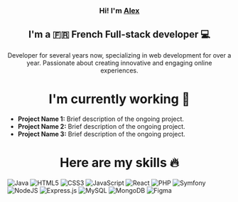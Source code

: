 <h3 align="center">
  Hi! I'm <a href="https://devbyalex.fr/">Alex</a>
</h3>
<h2 align="center">I'm a 🇫🇷 French Full-stack developer 💻</h1>
<p align="center">Developer for several years now, specializing in web development for over a year. Passionate about creating innovative and engaging online experiences.</p>

<h1 align="center">I'm currently working 🚀</h1>
<ul>
  <li><strong>Project Name 1:</strong> Brief description of the ongoing project.</li>
  <li><strong>Project Name 2:</strong> Brief description of the ongoing project.</li>
  <li><strong>Project Name 3:</strong> Brief description of the ongoing project.</li>
</ul>

<h1 align="center">Here are my skills 🔥</h1>

![Java](https://img.shields.io/badge/java-%23ED8B00.svg?style=for-the-badge&logo=openjdk&logoColor=white) ![HTML5](https://img.shields.io/badge/html5-%23E34F26.svg?style=for-the-badge&logo=html5&logoColor=white) ![CSS3](https://img.shields.io/badge/css3-%231572B6.svg?style=for-the-badge&logo=css3&logoColor=white) ![JavaScript](https://img.shields.io/badge/javascript-%23323330.svg?style=for-the-badge&logo=javascript&logoColor=%23F7DF1E) ![React](https://img.shields.io/badge/react-%2320232a.svg?style=for-the-badge&logo=react&logoColor=%2361DAFB) ![PHP](https://img.shields.io/badge/php-%23777BB4.svg?style=for-the-badge&logo=php&logoColor=white) ![Symfony](https://img.shields.io/badge/symfony-%23000000.svg?style=for-the-badge&logo=symfony&logoColor=white) ![NodeJS](https://img.shields.io/badge/node.js-6DA55F?style=for-the-badge&logo=node.js&logoColor=white) ![Express.js](https://img.shields.io/badge/express.js-%23404d59.svg?style=for-the-badge&logo=express&logoColor=%2361DAFB) ![MySQL](https://img.shields.io/badge/mysql-4479A1.svg?style=for-the-badge&logo=mysql&logoColor=white) ![MongoDB](https://img.shields.io/badge/MongoDB-%234ea94b.svg?style=for-the-badge&logo=mongodb&logoColor=white) ![Figma](https://img.shields.io/badge/figma-%23F24E1E.svg?style=for-the-badge&logo=figma&logoColor=white)
